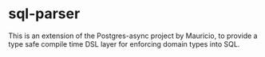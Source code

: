 # sql-parser

This is an extension of the Postgres-async project by Mauricio, to provide a type
safe compile time DSL layer for enforcing domain types into SQL.
